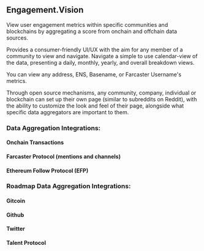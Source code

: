 ## Engagement.Vision

View user engagement metrics within specific communities and blockchains by aggregating a score from onchain and offchain data sources.

Provides a consumer-friendly UI/UX with the aim for any member of a community to view and navigate. Navigate a simple to use calendar-view of the data, presenting a daily, monthly, yearly, and overall breakdown views.

You can view any address, ENS, Basename, or Farcaster Username's metrics.

Through open source mechanisms, any community, company, individual or blockchain can set up their own page (similar to subreddits on Reddit), with the ability to customize the look and feel of their page, alongside what specific data aggregators are important to them.

### Data Aggregation Integrations:

#### Onchain Transactions

#### Farcaster Protocol (mentions and channels)

#### Ethereum Follow Protocol (EFP)

### Roadmap Data Aggregation Integrations:

#### Gitcoin

#### Github

#### Twitter

#### Talent Protocol
